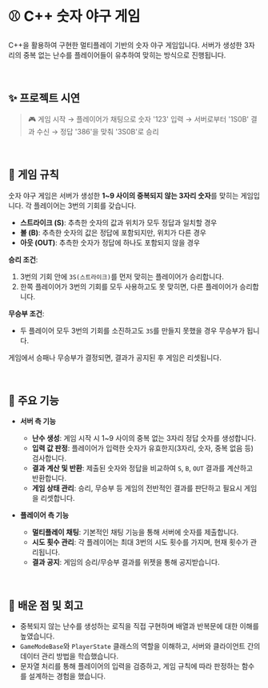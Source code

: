 # ⚾ C++ 숫자 야구 게임

C++을 활용하여 구현한 멀티플레이 기반의 숫자 야구 게임입니다. 서버가 생성한 3자리의 중복 없는 난수를 플레이어들이 유추하여 맞히는 방식으로 진행됩니다.

<br>

## ✨ 프로젝트 시연

> 🎮 게임 시작 → 플레이어가 채팅으로 숫자 '123' 입력 → 서버로부터 '1S0B' 결과 수신 → 정답 '386'을 맞춰 '3S0B'로 승리

<br>

## 📜 게임 규칙

숫자 야구 게임은 서버가 생성한 **1~9 사이의 중복되지 않는 3자리 숫자**를 맞히는 게임입니다. 각 플레이어는 3번의 기회를 갖습니다.

* **스트라이크 (S)**: 추측한 숫자의 값과 위치가 모두 정답과 일치할 경우
* **볼 (B)**: 추측한 숫자의 값은 정답에 포함되지만, 위치가 다른 경우
* **아웃 (OUT)**: 추측한 숫자가 정답에 하나도 포함되지 않을 경우

**승리 조건**:
1.  3번의 기회 안에 `3S(스트라이크)`를 먼저 맞히는 플레이어가 승리합니다.
2.  한쪽 플레이어가 3번의 기회를 모두 사용하고도 못 맞히면, 다른 플레이어가 승리합니다.

**무승부 조건**:
* 두 플레이어 모두 3번의 기회를 소진하고도 `3S`를 만들지 못했을 경우 무승부가 됩니다.

게임에서 승패나 무승부가 결정되면, 결과가 공지된 후 게임은 리셋됩니다.

<br>

## 🔧 주요 기능

* **서버 측 기능**
    * **난수 생성**: 게임 시작 시 1~9 사이의 중복 없는 3자리 정답 숫자를 생성합니다.
    * **입력 값 판정**: 플레이어가 입력한 숫자가 유효한지(3자리, 숫자, 중복 없음 등) 검사합니다.
    * **결과 계산 및 반환**: 제출된 숫자와 정답을 비교하여 `S`, `B`, `OUT` 결과를 계산하고 반환합니다.
    * **게임 상태 관리**: 승리, 무승부 등 게임의 전반적인 결과를 판단하고 필요시 게임을 리셋합니다.

* **플레이어 측 기능**
    * **멀티플레이 채팅**: 기본적인 채팅 기능을 통해 서버에 숫자를 제출합니다.
    * **시도 횟수 관리**: 각 플레이어는 최대 3번의 시도 횟수를 가지며, 현재 횟수가 관리됩니다.
    * **결과 공지**: 게임의 승리/무승부 결과를 위젯을 통해 공지받습니다.

<br>

## 🤔 배운 점 및 회고

* 중복되지 않는 난수를 생성하는 로직을 직접 구현하며 배열과 반복문에 대한 이해를 높였습니다.
* `GameModeBase`와 `PlayerState` 클래스의 역할을 이해하고, 서버와 클라이언트 간의 데이터 관리 방법을 학습했습니다.
* 문자열 처리를 통해 플레이어의 입력을 검증하고, 게임 규칙에 따라 판정하는 함수를 설계하는 경험을 했습니다.
